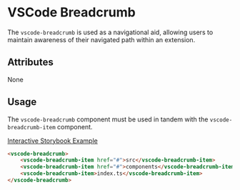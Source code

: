 # VSCode Breadcrumb

The `vscode-breadcrumb` is used as a navigational aid, allowing users to maintain awareness of their navigated path within an extension.

## Attributes

None

## Usage

The `vscode-breadcrumb` component must be used in tandem with the `vscode-breadcrumb-item` component.

[Interactive Storybook Example](http://localhost:6006/?path=/story/library-breadcrumb--default)

```html
<vscode-breadcrumb>
	<vscode-breadcrumb-item href="#">src</vscode-breadcrumb-item>
	<vscode-breadcrumb-item href="#">components</vscode-breadcrumb-item>
	<vscode-breadcrumb-item>index.ts</vscode-breadcrumb-item>
</vscode-breadcrumb>
```
